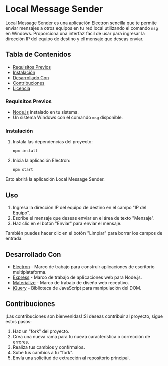 # Local Message Sender

Local Message Sender es una aplicación Electron sencilla que te permite enviar mensajes a otros equipos en tu red local utilizando el comando `msg` en Windows. Proporciona una interfaz fácil de usar para ingresar la dirección IP del equipo de destino y el mensaje que deseas enviar.

## Tabla de Contenidos

- [Requisitos Previos](#requisitos-previos)
- [Instalación](#instalación)
- [Desarrollado Con](#desarrollado-con)
- [Contribuciones](#contribuciones)
- [Licencia](#licencia)


### Requisitos Previos

- [Node.js](https://nodejs.org/) instalado en tu sistema.
- Un sistema Windows con el comando `msg` disponible.

### Instalación

1. Instala las dependencias del proyecto:

   ```sh
   npm install
   ```

2. Inicia la aplicación Electron:

   ```sh
   npm start
   ```

Esto abrirá la aplicación Local Message Sender.

## Uso

1. Ingresa la dirección IP del equipo de destino en el campo "IP del Equipo".
2. Escribe el mensaje que deseas enviar en el área de texto "Mensaje".
3. Haz clic en el botón "Enviar" para enviar el mensaje.

También puedes hacer clic en el botón "Limpiar" para borrar los campos de entrada.

## Desarrollado Con

- [Electron](https://www.electronjs.org/) - Marco de trabajo para construir aplicaciones de escritorio multiplataforma.
- [Express](https://expressjs.com/) - Marco de trabajo de aplicaciones web para Node.js.
- [Materialize](https://materializecss.com/) - Marco de trabajo de diseño web receptivo.
- [jQuery](https://jquery.com/) - Biblioteca de JavaScript para manipulación del DOM.

## Contribuciones

¡Las contribuciones son bienvenidas! Si deseas contribuir al proyecto, sigue estos pasos:

1. Haz un "fork" del proyecto.
2. Crea una nueva rama para tu nueva característica o corrección de errores.
3. Realiza tus cambios y confírmalos.
4. Sube tus cambios a tu "fork".
5. Envía una solicitud de extracción al repositorio principal.
